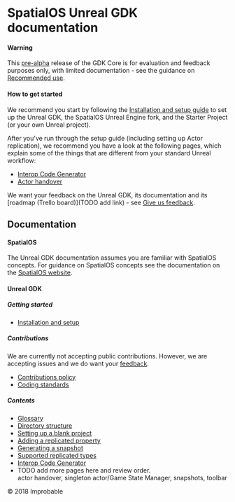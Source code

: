 # SpatialOS Unreal GDK documentation

#### Warning
This [pre-alpha](https://docs.improbable.io/reference/latest/shared/release-policy#maturity-stages) release of the GDK Core is for evaluation and feedback purposes only, with limited documentation - see the guidance on [Recommended use](../README.md#recommended-use).

#### How to get started
We recommend you start by following the [Installation and setup guide](setup-and-installing.md) to set up the Unreal GDK, the SpatialOS Unreal Engine fork, and the Starter Project (or your own Unreal project).

After you've run through the setup guide (including setting up Actor replication), we recommend you have a look at the following pages, which explain some of the things that are different from your standard Unreal workflow:

* [Interop Code Generator](content/interop.md)   
* [Actor handover](content/actor-handover.md)

We want your feedback on the Unreal GDK, its documentation and its [roadmap (Trello board)](TODO add link) - see [Give us feedback](../README.md#give-us-feedback).

## Documentation 

#### SpatialOS
The Unreal GDK documentation assumes you are familiar with SpatialOS concepts. For guidance on SpatialOS concepts see the documentation on the [SpatialOS website](https://docs.improbable.io/reference/latest/shared/concepts/spatialos).

#### Unreal GDK

##### Getting started
* [Installation and setup](setup-and-installing.md)

##### Contributions
We are currently not accepting public contributions. However, we are accepting issues and we do want your [feedback](../README.md#give-us-feedback).
* [Contributions policy](../.github/CONTRIBUTING.md)
* [Coding standards](contributions/unreal-gdk-coding-standards.md)

##### Contents
* [Glossary](content/glossary.md)
* [Directory structure](content/directory-structure.md)
* [Setting up a blank project](content/setting-up-a-blank-project.md)
* [Adding a replicated property](content/adding-a-replicated-property.md)
* [Generating a snapshot](content/generating-a-snapshot.md)
* [Supported replicated types](content/supported-replicated-types.md)
* [Interop Code Generator](content/interop.md)
* TODO add more pages here and review order. </br>
actor handover, singleton actor/Game State Manager, snapshots, toolbar

&copy; 2018 Improbable